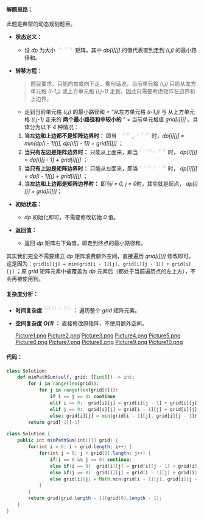 #### 解题思路：

此题是典型的动态规划题目。

- **状态定义：**
    - 设 *dp* 为大小 ![m\timesn ](./p__m_times_n_.png)  矩阵，其中 *dp[i][j]* 的值代表直到走到 *(i,j)* 的最小路径和。

- **转移方程：** 
    > 题目要求，只能向右或向下走，换句话说，当前单元格 *(i,j)* 只能从左方单元格 *(i-1,j)* 或上方单元格 *(i,j-1)* 走到，因此只需要考虑矩阵左边界和上边界。
    - 走到当前单元格 *(i,j)* 的最小路径和 *=* “从左方单元格 *(i-1,j)* 与 从上方单元格 *(i,j-1)* 走来的 **两个最小路径和中较小的** ” *+* 当前单元格值 *grid[i][j]* 。具体分为以下 *4* 种情况：
    1. **当左边和上边都不是矩阵边界时：** 即当![i\not=0 ](./p__i_not=_0_.png) , ![j\not=0 ](./p__j_not=_0_.png) 时，*dp[i][j] = min(dp[i - 1][j], dp[i][j - 1]) + grid[i][j]* ；
    2. **当只有左边是矩阵边界时：** 只能从上面来，即当![i=0,j\not=0 ](./p__i_=_0,_j_not=_0_.png) 时， *dp[i][j] = dp[i][j - 1] + grid[i][j]* ；
    3. **当只有上边是矩阵边界时：** 只能从左面来，即当![i\not=0,j=0 ](./p__i_not=_0,_j_=_0_.png) 时， *dp[i][j] = dp[i - 1][j] + grid[i][j]* ；
    4. **当左边和上边都是矩阵边界时：** 即当*i = 0, j = 0*时，其实就是起点， *dp[i][j] = grid[i][j]*；

- **初始状态：**
    - *dp* 初始化即可，不需要修改初始 *0* 值。 

- **返回值：**
    - 返回 *dp* 矩阵右下角值，即走到终点的最小路径和。

其实我们完全不需要建立 *dp* 矩阵浪费额外空间，直接遍历 *grid[i][j]* 修改即可。这是因为：`grid[i][j] = min(grid[i - 1][j], grid[i][j - 1]) + grid[i][j]` ；原 *grid* 矩阵元素中被覆盖为 *dp* 元素后（都处于当前遍历点的左上方），不会再被使用到。

#### 复杂度分析：

- **时间复杂度 ![O(M\timesN) ](./p__O_M_times_N__.png)  ：** 遍历整个 *grid* 矩阵元素。
- **空间复杂度 *O(1)* ：** 直接修改原矩阵，不使用额外空间。

  [Picture1.png](https://pic.leetcode-cn.com/c32cf8caeabc08a2a759bb0eff310cfa3a424617e3b2f342d18a4ce6e1b450c8-Picture1.png)  [Picture2.png](https://pic.leetcode-cn.com/9d45c8b3fe3111048b1e24a21ae5a7bc16b8c431e62ada811136152d43e2d27e-Picture2.png)  [Picture3.png](https://pic.leetcode-cn.com/a2d4f3fdafdbc564d5b8bf63385601feb7269f72bbb716eb031120d9bea7921f-Picture3.png)  [Picture4.png](https://pic.leetcode-cn.com/b93a6e07cdc774a051bd7abef8fe9c99d582a07b89c1f7e43edfc9921df2f773-Picture4.png)  [Picture5.png](https://pic.leetcode-cn.com/a833e2fe055ce5f996852681821517c3aa6da792f2c24b67f7840db90f5f805c-Picture5.png)  [Picture6.png](https://pic.leetcode-cn.com/f7b184924ac3b0e01f779321754bc98b5322351ee2791d04f3a15d83e4ce2fff-Picture6.png)  [Picture7.png](https://pic.leetcode-cn.com/c1e79968a0d3a5874174848db4cd5fbe2a90c13a4ce8014779604999556c9325-Picture7.png)  [Picture8.png](https://pic.leetcode-cn.com/c36939bb0deeb5b6170d53017527b161c8365cf232f5a94cb660181c5b1001c2-Picture8.png)  [Picture9.png](https://pic.leetcode-cn.com/dc0811c743893c3d18ad3f12e15f310506748429ab1df814cddce43069ab607e-Picture9.png)  [Picture10.png](https://pic.leetcode-cn.com/488267d5cadfbd697d92311a79ad6c64aec64e018ef094cf2df71cac491d69ca-Picture10.png) 

#### 代码：

```python []
class Solution:
    def minPathSum(self, grid: [[int]]) -> int:
        for i in range(len(grid)):
            for j in range(len(grid[0])):
                if i == j == 0: continue
                elif i == 0:  grid[i][j] = grid[i][j - 1] + grid[i][j]
                elif j == 0:  grid[i][j] = grid[i - 1][j] + grid[i][j]
                else: grid[i][j] = min(grid[i - 1][j], grid[i][j - 1]) + grid[i][j]
        return grid[-1][-1]
```

```java []
class Solution {
    public int minPathSum(int[][] grid) {
        for(int i = 0; i < grid.length; i++) {
            for(int j = 0; j < grid[0].length; j++) {
                if(i == 0 && j == 0) continue;
                else if(i == 0)  grid[i][j] = grid[i][j - 1] + grid[i][j];
                else if(j == 0)  grid[i][j] = grid[i - 1][j] + grid[i][j];
                else grid[i][j] = Math.min(grid[i - 1][j], grid[i][j - 1]) + grid[i][j];
            }
        }
        return grid[grid.length - 1][grid[0].length - 1];
    }
}
```